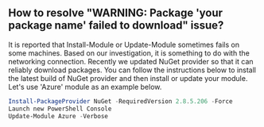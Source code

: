 ## How to resolve "WARNING: Package 'your package name' failed to download" issue?




It is reported that Install-Module or Update-Module sometimes fails on some machines.
Based on our investigation, it is something to do with the networking connection.
Recently we updated NuGet provider so that it can reliably download packages.
You can follow the instructions below to install the latest build of NuGet provider and then install or update your module.
Let's use 'Azure' module as an example below.

```powershell
Install-PackageProvider NuGet -RequiredVersion 2.8.5.206 -Force
Launch new PowerShell Console
Update-Module Azure -Verbose
```
